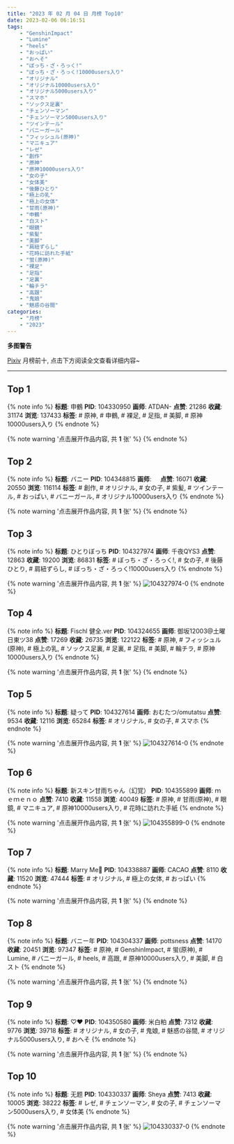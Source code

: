 ```yaml
---
title: "2023 年 02 月 04 日 月榜 Top10"
date: 2023-02-06 06:16:51
tags:
    - "GenshinImpact"
    - "Lumine"
    - "heels"
    - "おっぱい"
    - "おへそ"
    - "ぼっち・ざ・ろっく!"
    - "ぼっち・ざ・ろっく!10000users入り"
    - "オリジナル"
    - "オリジナル10000users入り"
    - "オリジナル5000users入り"
    - "スマホ"
    - "ソックス足裏"
    - "チェンソーマン"
    - "チェンソーマン5000users入り"
    - "ツインテール"
    - "バニーガール"
    - "フィッシュル(原神)"
    - "マニキュア"
    - "レゼ"
    - "創作"
    - "原神"
    - "原神10000users入り"
    - "女の子"
    - "女体美"
    - "後藤ひとり"
    - "極上の乳"
    - "極上の女体"
    - "甘雨(原神)"
    - "申鶴"
    - "白スト"
    - "眼鏡"
    - "紫髪"
    - "美脚"
    - "肩紐ずらし"
    - "花時に訪れた手紙"
    - "蛍(原神)"
    - "裸足"
    - "足指"
    - "足裏"
    - "輪チラ"
    - "高跟"
    - "鬼娘"
    - "魅惑の谷間"
categories:
    - "月榜"
    - "2023"
---
```


<i class="fa fa-triangle-exclamation"></i>**多图警告**<i class="fa fa-triangle-exclamation"></i>

[Pixiv](https://www.pixiv.net/) 月榜前十, 点击下方阅读全文查看详细内容~

<!-- more -->

---

## Top 1

{% note info %}
**标题**: 申鶴
**PID**: 104330950 **画师**: ATDAN-
**点赞**: 21286 **收藏**: 31174 **浏览**: 137433
**标签**: # 原神, # 申鶴, # 裸足, # 足指, # 美脚, # 原神10000users入り
{% endnote %}

{% note warning '点击展开作品内容, 共 **1** 张' %}
{% endnote %}

## Top 2

{% note info %}
**标题**: バニー
**PID**: 104348815 **画师**: ㅤ
**点赞**: 16071 **收藏**: 20550 **浏览**: 116114
**标签**: # 創作, # オリジナル, # 女の子, # 紫髪, # ツインテール, # おっぱい, # バニーガール, # オリジナル10000users入り
{% endnote %}

{% note warning '点击展开作品内容, 共 **1** 张' %}
{% endnote %}

## Top 3

{% note info %}
**标题**: ひとりぼっち
**PID**: 104327974 **画师**: 千夜QYS3
**点赞**: 12863 **收藏**: 19200 **浏览**: 86831
**标签**: # ぼっち・ざ・ろっく!, # 女の子, # 後藤ひとり, # 肩紐ずらし, # ぼっち・ざ・ろっく!10000users入り
{% endnote %}

{% note warning '点击展开作品内容, 共 **1** 张' %}
![104327974-0](https://i.pixiv.re/img-original/img/2023/01/08/00/02/31/104327974_p0.jpg)
{% endnote %}

## Top 4

{% note info %}
**标题**: Fischl 健全.ver
**PID**: 104324655 **画师**: 御坂12003@土曜日東ツ38
**点赞**: 17269 **收藏**: 26735 **浏览**: 122122
**标签**: # 原神, # フィッシュル(原神), # 極上の乳, # ソックス足裏, # 足裏, # 足指, # 美脚, # 輪チラ, # 原神10000users入り
{% endnote %}

{% note warning '点击展开作品内容, 共 **1** 张' %}
{% endnote %}

## Top 5

{% note info %}
**标题**: 疑って
**PID**: 104327614 **画师**: おむたつ/omutatsu
**点赞**: 9534 **收藏**: 12116 **浏览**: 65284
**标签**: # オリジナル, # 女の子, # スマホ
{% endnote %}

{% note warning '点击展开作品内容, 共 **1** 张' %}
![104327614-0](https://i.pixiv.re/img-original/img/2023/01/08/00/00/10/104327614_p0.jpg)
{% endnote %}

## Top 6

{% note info %}
**标题**: 新スキン甘雨ちゃん（幻覚）
**PID**: 104355899 **画师**: ｍｅｍｅｎｏ
**点赞**: 7410 **收藏**: 11558 **浏览**: 40049
**标签**: # 原神, # 甘雨(原神), # 眼鏡, # マニキュア, # 原神10000users入り, # 花時に訪れた手紙
{% endnote %}

{% note warning '点击展开作品内容, 共 **1** 张' %}
![104355899-0](https://i.pixiv.re/img-original/img/2023/01/08/22/27/03/104355899_p0.png)
{% endnote %}

## Top 7

{% note info %}
**标题**: Marry Me💍
**PID**: 104338887 **画师**: CACAO
**点赞**: 8110 **收藏**: 11520 **浏览**: 47444
**标签**: # オリジナル, # 極上の女体, # おっぱい
{% endnote %}

{% note warning '点击展开作品内容, 共 **1** 张' %}
{% endnote %}

## Top 8

{% note info %}
**标题**: バニー年
**PID**: 104304337 **画师**: pottsness
**点赞**: 14170 **收藏**: 20451 **浏览**: 97347
**标签**: # 原神, # GenshinImpact, # 蛍(原神), # Lumine, # バニーガール, # heels, # 高跟, # 原神10000users入り, # 美脚, # 白スト
{% endnote %}

{% note warning '点击展开作品内容, 共 **1** 张' %}
{% endnote %}

## Top 9

{% note info %}
**标题**: ♡♥
**PID**: 104350580 **画师**: 米白粕
**点赞**: 7312 **收藏**: 9776 **浏览**: 39718
**标签**: # オリジナル, # 女の子, # 鬼娘, # 魅惑の谷間, # オリジナル5000users入り, # おへそ
{% endnote %}

{% note warning '点击展开作品内容, 共 **1** 张' %}
{% endnote %}

## Top 10

{% note info %}
**标题**: 无题
**PID**: 104330337 **画师**: Sheya
**点赞**: 7413 **收藏**: 10005 **浏览**: 38222
**标签**: # レゼ, # チェンソーマン, # 女の子, # チェンソーマン5000users入り, # 女体美
{% endnote %}

{% note warning '点击展开作品内容, 共 **1** 张' %}
![104330337-0](https://i.pixiv.re/img-original/img/2023/01/08/01/13/25/104330337_p0.jpg)
{% endnote %}
